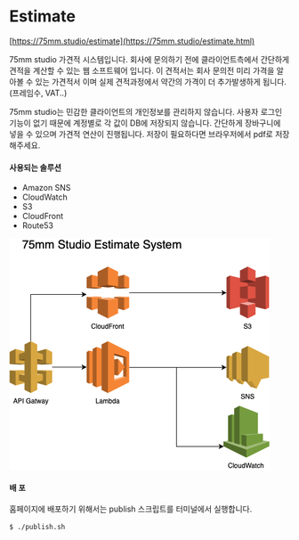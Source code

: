 # Estimate

[https://75mm.studio/estimate](https://75mm.studio/estimate.html)

75mm studio 가견적 시스템입니다.
회사에 문의하기 전에 클라이언트측에서 간단하게 견적을 계산할 수 있는 웹 소프트웨어 입니다.
이 견적서는 회사 문의전 미리 가격을 알아볼 수 있는 가견적서 이며 실제 견적과정에서 약간의 가격이 더 추가발생하게 됩니다.(프레임수, VAT..)

75mm studio는 민감한 클라이언트의 개인정보를 관리하지 않습니다.
사용자 로그인 기능이 없기 때문에 계정별로 각 값이 DB에 저장되지 않습니다.
간단하게 장바구니에 넣을 수 있으며 가견적 연산이 진행됩니다.
저장이 필요하다면 브라우저에서 pdf로 저장해주세요.

#### 사용되는 솔루션
- Amazon SNS
- CloudWatch
- S3
- CloudFront
- Route53

![diagram](figures/diagram.png)

#### 배 포
홈페이지에 배포하기 위해서는 publish 스크립트를 터미널에서 실행합니다.

```
$ ./publish.sh
```
